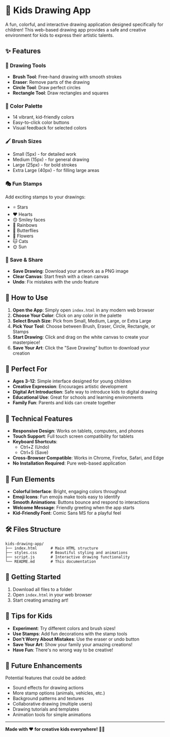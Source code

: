 # 🎨 Kids Drawing App

A fun, colorful, and interactive drawing application designed specifically for children! This web-based drawing app provides a safe and creative environment for kids to express their artistic talents.

## ✨ Features

### 🎨 Drawing Tools
- **Brush Tool**: Free-hand drawing with smooth strokes
- **Eraser**: Remove parts of the drawing
- **Circle Tool**: Draw perfect circles
- **Rectangle Tool**: Draw rectangles and squares

### 🌈 Color Palette
- 14 vibrant, kid-friendly colors
- Easy-to-click color buttons
- Visual feedback for selected colors

### 🖌️ Brush Sizes
- Small (5px) - for detailed work
- Medium (15px) - for general drawing
- Large (25px) - for bold strokes
- Extra Large (40px) - for filling large areas

### 🎭 Fun Stamps
Add exciting stamps to your drawings:
- ⭐ Stars
- ❤️ Hearts
- 😊 Smiley faces
- 🌈 Rainbows
- 🦋 Butterflies
- 🌸 Flowers
- 🐱 Cats
- 🌞 Sun

### 💾 Save & Share
- **Save Drawing**: Download your artwork as a PNG image
- **Clear Canvas**: Start fresh with a clean canvas
- **Undo**: Fix mistakes with the undo feature

## 🚀 How to Use

1. **Open the App**: Simply open `index.html` in any modern web browser
2. **Choose Your Color**: Click on any color in the palette
3. **Select Brush Size**: Pick from Small, Medium, Large, or Extra Large
4. **Pick Your Tool**: Choose between Brush, Eraser, Circle, Rectangle, or Stamps
5. **Start Drawing**: Click and drag on the white canvas to create your masterpiece!
6. **Save Your Art**: Click the "Save Drawing" button to download your creation

## 🎯 Perfect For

- **Ages 3-12**: Simple interface designed for young children
- **Creative Expression**: Encourages artistic development
- **Digital Art Introduction**: Safe way to introduce kids to digital drawing
- **Educational Use**: Great for schools and learning environments
- **Family Fun**: Parents and kids can create together

## 🔧 Technical Features

- **Responsive Design**: Works on tablets, computers, and phones
- **Touch Support**: Full touch screen compatibility for tablets
- **Keyboard Shortcuts**: 
  - Ctrl+Z (Undo)
  - Ctrl+S (Save)
- **Cross-Browser Compatible**: Works in Chrome, Firefox, Safari, and Edge
- **No Installation Required**: Pure web-based application

## 🎪 Fun Elements

- **Colorful Interface**: Bright, engaging colors throughout
- **Emoji Icons**: Fun emojis make tools easy to identify
- **Smooth Animations**: Buttons bounce and respond to interactions
- **Welcome Message**: Friendly greeting when the app starts
- **Kid-Friendly Font**: Comic Sans MS for a playful feel

## 🛠️ Files Structure

```
kids-drawing-app/
├── index.html      # Main HTML structure
├── styles.css      # Beautiful styling and animations
├── script.js       # Interactive drawing functionality
└── README.md       # This documentation
```

## 🌟 Getting Started

1. Download all files to a folder
2. Open `index.html` in your web browser
3. Start creating amazing art!

## 🎈 Tips for Kids

- **Experiment**: Try different colors and brush sizes!
- **Use Stamps**: Add fun decorations with the stamp tools
- **Don't Worry About Mistakes**: Use the eraser or undo button
- **Save Your Art**: Show your family your amazing creations!
- **Have Fun**: There's no wrong way to be creative!

## 🔮 Future Enhancements

Potential features that could be added:
- Sound effects for drawing actions
- More stamp options (animals, vehicles, etc.)
- Background patterns and textures
- Collaborative drawing (multiple users)
- Drawing tutorials and templates
- Animation tools for simple animations

---

**Made with ❤️ for creative kids everywhere!** 🎨✨
